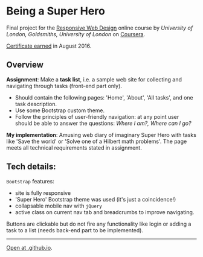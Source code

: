 # Being a Super Hero

Final project for the [Responsive Web Design](https://www.coursera.org/learn/responsive-web-design) online course by _University of London, Goldsmiths, University of London_ on [Coursera](https://www.coursera.org).

[Certificate earned](https://www.coursera.org/account/accomplishments/certificate/Y9Y64XDBS5MU) in August 2016.

## Overview

**Assignment**: Make a __task list__, i.e. a sample web site for collecting and navigating through tasks (front-end part only). 
- Should contain the following pages: 'Home', 'About', 'All tasks', and one task description. 
- Use some Bootstrap custom theme. 
- Follow the principles of user-friendly navigation: at any point user should be able to answer the questions: *Where I am?, Where can I go?*

**My implementation**: Amusing web diary of imaginary Super Hero with tasks like 'Save the world' or 'Solve one of a Hilbert math problems'. The page meets all technical requirements stated in assignment.

## Tech details:

`Bootstrap` features:
- site is fully responsive
- 'Super Hero' Bootstrap theme was used (it's just a coincidence!)
- collapsable mobile nav with `jQuery`
- active class on current nav tab and breadcrumbs to improve navigating.

Buttons are clickable but do not fire any functionality like login or adding a task to a list (needs back-end part to be implemented).

----

[Open at .github.io](https://nata25.github.io/superhero/).
